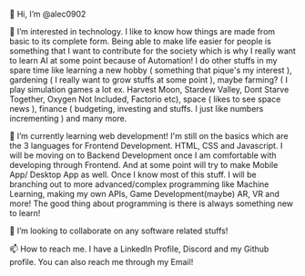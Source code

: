 👋 Hi, I’m @alec0902

👀 I’m interested in technology. I like to know how things are made from basic to its complete form. Being able to make life easier for people is something
that I want to contribute for the society which is why I really want to learn AI at some point because of Automation! I do other stuffs in my spare time
like learning a new hobby ( something that pique's my interest ), gardening ( I really want to grow stuffs at some point ), maybe farming? ( I play simulation games a lot ex. Harvest Moon, Stardew Valley, Dont Starve Together, Oxygen Not Included, Factorio etc), 
space ( likes to see space news ), finance ( budgeting, investing and stuffs. I just like numbers incrementing ) and many more.

🌱 I’m currently learning web development! I'm still on the basics which are the 3 languages for Frontend Development. HTML, CSS and Javascript.
I will be moving on to Backend Development once I am comfortable with developing through Frontend. And at some point will try to make Mobile App/ Desktop App as well.
Once I know most of this stuff. I will be branching out to more advanced/complex programming like Machine Learning, making my own APIs, Game Development(maybe)
AR, VR and more! The good thing about programming is there is always something new to learn!

💞️ I’m looking to collaborate on any software related stuffs!

📫 How to reach me. I have a LinkedIn Profile, Discord and my Github profile. You can also reach me through my Email!

<!---
alec0902/alec0902 is a ✨ special ✨ repository because its `README.md` (this file) appears on your GitHub profile.
You can click the Preview link to take a look at your changes.
--->

